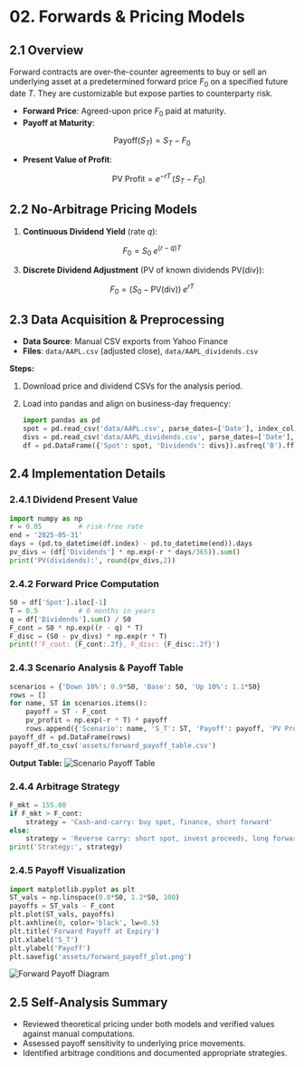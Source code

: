 # 02. Forwards & Pricing Models

## 2.1 Overview

Forward contracts are over-the-counter agreements to buy or sell an underlying asset at a predetermined forward price $F_0$ on a specified future date $T$. They are customizable but expose parties to counterparty risk.

* **Forward Price**: Agreed-upon price $F_0$ paid at maturity.
* **Payoff at Maturity**:

$$
\text{Payoff}(S_T) = S_T - F_0
$$

* **Present Value of Profit**:

  ```math
  \text{PV Profit} = e^{-rT} \,(S_T - F_0)
  ```

## 2.2 No-Arbitrage Pricing Models

1. **Continuous Dividend Yield** (rate $q$):

$$
F_0 = S_0 \; e^{(r - q)T}
$$


3. **Discrete Dividend Adjustment** (PV of known dividends $\mathrm{PV(div)}$):

$$
F_0 = \bigl(S_0 - \mathrm{PV(div)}\bigr)\; e^{rT}
$$


## 2.3 Data Acquisition & Preprocessing

* **Data Source**: Manual CSV exports from Yahoo Finance
* **Files**: `data/AAPL.csv` (adjusted close), `data/AAPL_dividends.csv`

**Steps:**

1. Download price and dividend CSVs for the analysis period.
2. Load into pandas and align on business-day frequency:

   ```python
   import pandas as pd
   spot = pd.read_csv('data/AAPL.csv', parse_dates=['Date'], index_col='Date')['Adj Close']
   divs = pd.read_csv('data/AAPL_dividends.csv', parse_dates=['Date'], index_col='Date')['Dividends']
   df = pd.DataFrame({'Spot': spot, 'Dividends': divs}).asfreq('B').ffill()
   ```

## 2.4 Implementation Details

### 2.4.1 Dividend Present Value

```python
import numpy as np
r = 0.05         # risk-free rate
end = '2025-05-31'
days = (pd.to_datetime(df.index) - pd.to_datetime(end)).days
pv_divs = (df['Dividends'] * np.exp(-r * days/365)).sum()
print('PV(dividends):', round(pv_divs,2))
```

### 2.4.2 Forward Price Computation

```python
S0 = df['Spot'].iloc[-1]
T = 0.5          # 6 months in years
q = df['Dividends'].sum() / S0
F_cont = S0 * np.exp((r - q) * T)
F_disc = (S0 - pv_divs) * np.exp(r * T)
print(f'F_cont: {F_cont:.2f}, F_disc: {F_disc:.2f}')
```

### 2.4.3 Scenario Analysis & Payoff Table

```python
scenarios = {'Down 10%': 0.9*S0, 'Base': S0, 'Up 10%': 1.1*S0}
rows = []
for name, ST in scenarios.items():
    payoff = ST - F_cont
    pv_profit = np.exp(-r * T) * payoff
    rows.append({'Scenario': name, 'S_T': ST, 'Payoff': payoff, 'PV Profit': pv_profit})
payoff_df = pd.DataFrame(rows)
payoff_df.to_csv('assets/forward_payoff_table.csv')
```

**Output Table:**
![Scenario Payoff Table](assets/forward_payoff_table.png)

### 2.4.4 Arbitrage Strategy

```python
F_mkt = 155.00
if F_mkt > F_cont:
    strategy = 'Cash-and-carry: buy spot, finance, short forward'
else:
    strategy = 'Reverse carry: short spot, invest proceeds, long forward'
print('Strategy:', strategy)
```

### 2.4.5 Payoff Visualization

```python
import matplotlib.pyplot as plt
ST_vals = np.linspace(0.8*S0, 1.2*S0, 100)
payoffs = ST_vals - F_cont
plt.plot(ST_vals, payoffs)
plt.axhline(0, color='black', lw=0.5)
plt.title('Forward Payoff at Expiry')
plt.xlabel('S_T')
plt.ylabel('Payoff')
plt.savefig('assets/forward_payoff_plot.png')
```

![Forward Payoff Diagram](assets/forward_payoff_plot.png)

## 2.5 Self-Analysis Summary

* Reviewed theoretical pricing under both models and verified values against manual computations.
* Assessed payoff sensitivity to underlying price movements.
* Identified arbitrage conditions and documented appropriate strategies.

